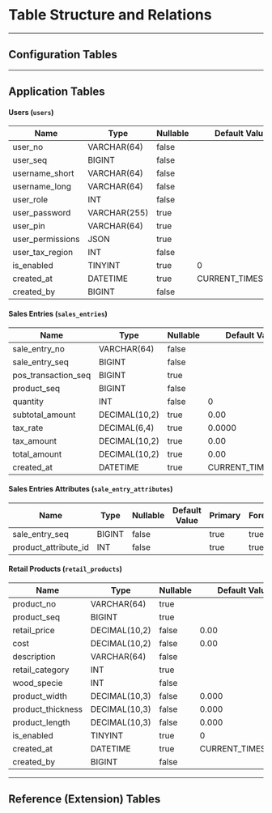 # Table Structure and Relations

---

## Configuration Tables

---

## Application Tables

#### Users (`users`)

| Name             | Type         | Nullable | Default Value     | Primary | Foreign | References           |
| ---------------- | ------------ | -------- | ----------------- | ------- | ------- | -------------------- |
| user_no          | VARCHAR(64)  | false    |                   |         |         |                      |
| user_seq         | BIGINT       | false    |                   | true    |         |                      |
| username_short   | VARCHAR(64)  | false    |                   |         |         |                      |
| username_long    | VARCHAR(64)  | false    |                   |         |         |                      |
| user_role        | INT          | false    |                   |         | true    | config_user_roles.id |
| user_password    | VARCHAR(255) | true     |                   |         |         |                      |
| user_pin         | VARCHAR(64)  | true     |                   |         |         |                      |
| user_permissions | JSON         | true     |                   |         |         |                      |
| user_tax_region  | INT          | false    |                   |         | true    | config_tax_rates.id  |
| is_enabled       | TINYINT      | true     | 0                 |         |         |                      |
| created_at       | DATETIME     | true     | CURRENT_TIMESTAMP |         |         |                      |
| created_by       | BIGINT       | false    |                   |         | true    | users.user_seq       |

#### Sales Entries (`sales_entries`)

| Name                | Type          | Nullable | Default Value     | Primary | Foreign | References                           |
| ------------------- | ------------- | -------- | ----------------- | ------- | ------- | ------------------------------------ |
| sale_entry_no       | VARCHAR(64)   | false    |                   |         |         |                                      |
| sale_entry_seq      | BIGINT        | false    |                   | true    |         |                                      |
| pos_transaction_seq | BIGINT        | true     |                   |         | true    | pos_transactions.pos_transaction_seq |
| product_seq         | BIGINT        | false    |                   |         | true    | retail_products.product_seq          |
| quantity            | INT           | false    | 0                 |         |         |                                      |
| subtotal_amount     | DECIMAL(10,2) | true     | 0.00              |         |         |                                      |
| tax_rate            | DECIMAL(6,4)  | true     | 0.0000            |         |         |                                      |
| tax_amount          | DECIMAL(10,2) | true     | 0.00              |         |         |                                      |
| total_amount        | DECIMAL(10,2) | true     | 0.00              |         |         |                                      |
| created_at          | DATETIME      | true     | CURRENT_TIMESTAMP |         |         |                                      |

#### Sales Entries Attributes (`sale_entry_attributes`)

| Name                 | Type   | Nullable | Default Value | Primary | Foreign | References                   |
| -------------------- | ------ | -------- | ------------- | ------- | ------- | ---------------------------- |
| sale_entry_seq       | BIGINT | false    |               | true    | true    | sales_entries.sale_entry_seq |
| product_attribute_id | INT    | false    |               | true    | true    | ref_product_attributes.id    |

#### Retail Products (`retail_products`)

| Name              | Type          | Nullable | Default Value     | Primary | Foreign | References                  |
| ----------------- | ------------- | -------- | ----------------- | ------- | ------- | --------------------------- |
| product_no        | VARCHAR(64)   | true     |                   |         |         |                             |
| product_seq       | BIGINT        | true     |                   | true    |         |                             |
| retail_price      | DECIMAL(10,2) | false    | 0.00              |         |         |                             |
| cost              | DECIMAL(10,2) | false    | 0.00              |         |         |                             |
| description       | VARCHAR(64)   | false    |                   |         |         |                             |
| retail_category   | INT           | true     |                   |         | true    | config_retail_categories.id |
| wood_specie       | INT           | false    |                   |         | true    | ref_wood_species.id         |
| product_width     | DECIMAL(10,3) | false    | 0.000             |         |         |                             |
| product_thickness | DECIMAL(10,3) | false    | 0.000             |         |         |                             |
| product_length    | DECIMAL(10,3) | false    | 0.000             |         |         |                             |
| is_enabled        | TINYINT       | true     | 0                 |         |         |                             |
| created_at        | DATETIME      | true     | CURRENT_TIMESTAMP |         |         |                             |
| created_by        | BIGINT        | false    |                   |         | true    | users.user_seq              |

---

## Reference (Extension) Tables
